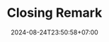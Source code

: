 ---
weight: 4900
title: "Closing Remark"
description: ""
icon: "article"
date: "2024-08-24T23:50:58+07:00"
lastmod: "2024-08-24T23:50:58+07:00"
draft: false
toc: true
---